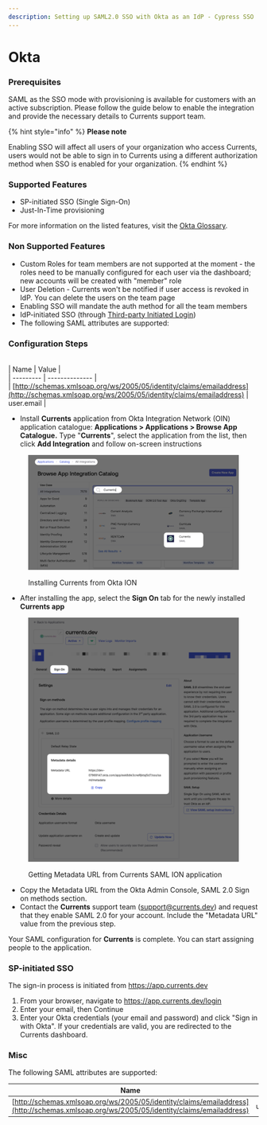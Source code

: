 ```yaml
---
description: Setting up SAML2.0 SSO with Okta as an IdP - Cypress SSO
---
```


# Okta

### Prerequisites

SAML as the SSO mode with provisioning is available for customers with an active subscription. Please follow the guide below to enable the integration and provide the necessary details to Currents support team.

{% hint style="info" %}
**Please note**

Enabling SSO will affect all users of your organization who access Currents, users would not be able to sign in to Currents using a different authorization method when SSO is enabled for your organization.
{% endhint %}

### Supported Features

* SP-initiated SSO (Single Sign-On)
* Just-In-Time provisioning

For more information on the listed features, visit the [Okta Glossary](https://help.okta.com/okta\_help.htm?type=oie\&id=ext\_glossary).

### Non Supported Features

* Custom Roles for team members are not supported at the moment - the roles need to be manually configured for each user via the dashboard; new accounts will be created with "member" role
* User Deletion - Currents won't be notified if user access is revoked in IdP. You can delete the users on the team page
* Enabling SSO will mandate the auth method for all the team members
* IdP-initiated SSO (through [Third-party Initiated Login](https://openid.net/specs/openid-connect-core-1\_0.html#ThirdPartyInitiatedLogin))
* The following SAML attributes are supported:

### Configuration Steps

\
&#x20;  \| Name      | Value          |\
&#x20;  \| --------- | -------------- |\
&#x20;  \| [http://schemas.xmlsoap.org/ws/2005/05/identity/claims/emailaddress](http://schemas.xmlsoap.org/ws/2005/05/identity/claims/emailaddress)   | user.email     |

* Install **Currents** application from Okta Integration Network (OIN) application catalogue: **Applications > Applications > Browse App Catalogue.** Type "**Currents**", select the application from the list, then click **Add Integration** and follow on-screen instructions

<figure><img src="../../.gitbook/assets/currents-2023-05-19-23.56.26@2x.png" alt=""><figcaption><p>Installing Currents from Okta ION</p></figcaption></figure>

* After installing the app, select the **Sign On** tab for the newly installed **Currents app**

<figure><img src="../../.gitbook/assets/currents-2023-05-23-15.07.42@2x.png" alt=""><figcaption><p>Getting Metadata URL from Currents SAML ION application</p></figcaption></figure>

* Copy the Metadata URL from the Okta Admin Console, SAML 2.0 Sign on methods section.
* Contact the **Currents** support team (support@currents.dev) and request that they enable SAML 2.0 for your account. Include the "Metadata URL" value from the previous step.

Your SAML configuration for **Currents** is complete. You can start assigning people to the application.

### SP-initiated SSO

The sign-in process is initiated from https://app.currents.dev

1. From your browser, navigate to https://app.currents.dev/login
2. Enter your email, then Continue
3. Enter your Okta credentials (your email and password) and click "Sign in with Okta". If your credentials are valid, you are redirected to the Currents dashboard.

### Misc

The following SAML attributes are supported:

| Name                                                                                                                                     | Value      |
| ---------------------------------------------------------------------------------------------------------------------------------------- | ---------- |
| [http://schemas.xmlsoap.org/ws/2005/05/identity/claims/emailaddress](http://schemas.xmlsoap.org/ws/2005/05/identity/claims/emailaddress) | user.email |

